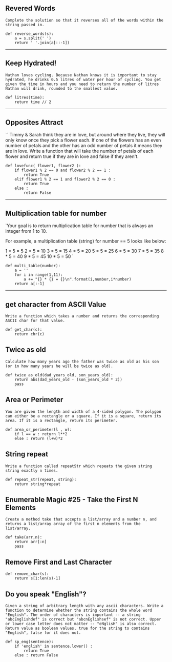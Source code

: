 ## Revered Words
`Complete the solution so that it reverses all of the words within the string passed in. `
```
def reverse_words(s):
    a = s.split(' ')
    return ' '.join(a[::-1])
```
--------------
## Keep Hydrated!
`Nathan loves cycling.
Because Nathan knows it is important to stay hydrated, he drinks 0.5 litres of water per hour of cycling.
You get given the time in hours and you need to return the number of litres Nathan will drink, rounded to the smallest value.`

```
def litres(time):
    return time // 2
```
--------
## Opposites Attract

``
Timmy & Sarah think they are in love, but around where they live, they will only know once they pick a flower each. If one of the flowers has an even number of petals and the other has an odd number of petals it means they are in love.
Write a function that will take the number of petals of each flower and return true if they are in love and false if they aren't.
```
def lovefunc( flower1, flower2 ):
    if flower1 % 2 == 0 and flower2 % 2 == 1 :
        return True
    elif flower1 % 2 == 1 and flower2 % 2 == 0 :
        return True
    else :
        return False
```
----------------
##  Multiplication table for number
`Your goal is to return multiplication table for number that is always an integer from 1 to 10.

For example, a multiplication table (string) for number == 5 looks like below:

1 * 5 = 5
2 * 5 = 10
3 * 5 = 15
4 * 5 = 20
5 * 5 = 25
6 * 5 = 30
7 * 5 = 35
8 * 5 = 40
9 * 5 = 45
10 * 5 = 50
`
```
def multi_table(number):
    a = ''
    for i in range(1,11):
        a += "{} * {} = {}\n".format(i,number,i*number)
    return a[:-1]
```
-------
## get character from ASCII Value
`Write a function which takes a number and returns the corresponding ASCII char for that value.`
```
def get_char(c):
    return chr(c) 
```

## Twice as old
`Сalculate how many years ago the father was twice as old as his son (or in how many years he will be twice as old).`

```
def twice_as_old(dad_years_old, son_years_old):
    return abs(dad_years_old - (son_years_old * 2))
    pass
```

## Area or Perimeter
`You are given the length and width of a 4-sided polygon. The polygon can either be a rectangle or a square.
If it is a square, return its area. If it is a rectangle, return its perimeter.`
```
def area_or_perimeter(l , w):
    if l == w : return l**2
    else : return (l+w)*2
```

## String repeat
`Write a function called repeatStr which repeats the given string string exactly n times.`
```
def repeat_str(repeat, string):
    return string*repeat
```


## Enumerable Magic #25 - Take the First N Elements
`Create a method take that accepts a list/array and a number n, and returns a list/array array of the first n elements from the list/array.`
```
def take(arr,n):
    return arr[:n]
    pass
```

## Remove First and Last Character
```
def remove_char(s):
    return s[1:len(s)-1]
```

## Do you speak "English"?
`Given a string of arbitrary length with any ascii characters. Write a function to determine whether the string contains the whole word "English".
The order of characters is important -- a string "abcEnglishdef" is correct but "abcnEglishsef" is not correct.
Upper or lower case letter does not matter -- "eNglisH" is also correct.
Return value as boolean values, true for the string to contains "English", false for it does not.
`
```
def sp_eng(sentence): 
    if 'english' in sentence.lower() :
        return True
    else : return False
```


